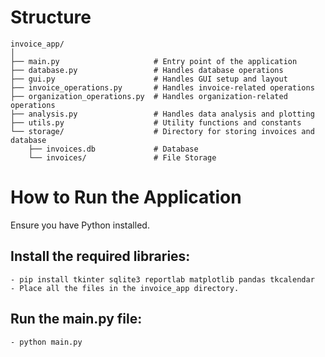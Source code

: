 # Structure

    invoice_app/
    │
    ├── main.py                     # Entry point of the application
    ├── database.py                 # Handles database operations
    ├── gui.py                      # Handles GUI setup and layout
    ├── invoice_operations.py       # Handles invoice-related operations
    ├── organization_operations.py  # Handles organization-related operations
    ├── analysis.py                 # Handles data analysis and plotting
    ├── utils.py                    # Utility functions and constants
    └── storage/                    # Directory for storing invoices and database
        ├── invoices.db             # Database
        └── invoices/               # File Storage

# How to Run the Application
Ensure you have Python installed.

## Install the required libraries:

    - pip install tkinter sqlite3 reportlab matplotlib pandas tkcalendar
    - Place all the files in the invoice_app directory.

## Run the main.py file:
    
    - python main.py
